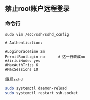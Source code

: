## 禁止root账户远程登录

### 命令行

`sudo vim /etc/ssh/sshd_config`

```text
# Authentication:

#LoginGraceTime 2m
PermitRootLogin no      # 这一行改成no
#StrictModes yes
#MaxAuthTries 6
#MaxSessions 10
```

重启`sshd`

```bash
sudo systemctl daemon-reload
sudo systemctl restart ssh.socket
```